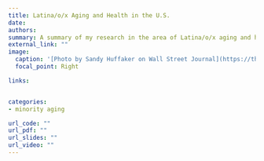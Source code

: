 ```yaml
---
title: Latina/o/x Aging and Health in the U.S.
date: 
authors: 
summary: A summary of my research in the area of Latina/o/x aging and health in the U.S.
external_link: ""
image:
  caption: '[Photo by Sandy Huffaker on Wall Street Journal](https://th.bing.com/th/id/OIP.YL_jO7Gi_e5EGFkleGhVfQHaE8?pid=ImgDet&rs=1)'
  focal_point: Right

links:


categories:
- minority aging

url_code: ""
url_pdf: ""
url_slides: ""
url_video: ""
---
```








